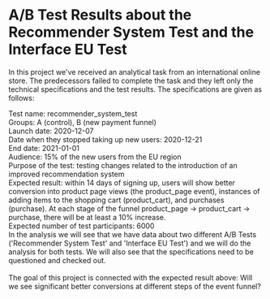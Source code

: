 # A/B Test Results about the Recommender System Test and the Interface EU Test
In this project we've received an analytical task from an international online store. The predecessors failed to complete the task and they left only the technical specifications and the test results. The specifications are given as follows:

Test name: recommender_system_test <br>
Groups: А (control), B (new payment funnel) <br>
Launch date: 2020-12-07 <br>
Date when they stopped taking up new users: 2020-12-21 <br>
End date: 2021-01-01 <br>
Audience: 15% of the new users from the EU region <br>
Purpose of the test: testing changes related to the introduction of an improved recommendation system <br>
Expected result: within 14 days of signing up, users will show better conversion into product page views (the product_page event), instances of adding items to the shopping cart (product_cart), and purchases (purchase). At each stage of the funnel product_page → product_cart → purchase, there will be at least a 10% increase. <br>
Expected number of test participants: 6000 <br>
In the analysis we will see that we have data about two different A/B Tests ('Recommender System Test' and 'Interface EU Test') and we will do the analysis for both tests. We will also see that the specifications need to be questioned and checked out. <br> <br>
The goal of this project is connected with the expected result above: Will we see significant better conversions at different steps of the event funnel?
